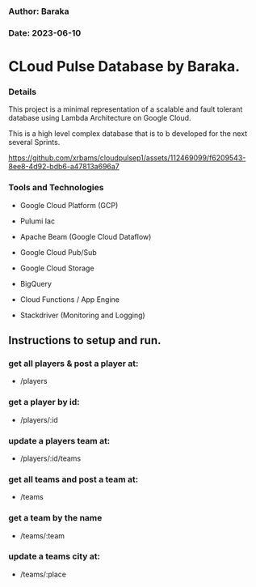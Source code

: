 ### Author: Baraka

### Date: 2023-06-10

# CLoud Pulse Database by Baraka.

### Details

This project is a minimal representation of a scalable and fault tolerant database using Lambda Architecture on Google Cloud. 

This is a high level complex database that is to b developed for the next several Sprints. 

https://github.com/xrbams/cloudpulsep1/assets/112469099/f6209543-8ee8-4d92-bdb6-a47813a696a7

### Tools and Technologies

-   Google Cloud Platform (GCP)

-   Pulumi Iac

-   Apache Beam (Google Cloud Dataflow)

-   Google Cloud Pub/Sub

-   Google Cloud Storage

-   BigQuery

-   Cloud Functions / App Engine

-   Stackdriver (Monitoring and Logging)


## Instructions to setup and run.

### get all players & post a player at: 
- <site-name>/players

### get a player by id: 
- <site-name>/players/:id

### update a players team at: 
- <site-name>/players/:id/teams


### get all teams and post a team at: 
- <site-name>/teams

### get a team by the name
- <site-name>/teams/:team

### update a teams city at: 
- <site-name>/teams/:place


